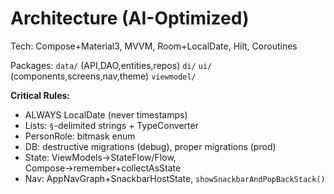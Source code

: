 # Architecture (AI-Optimized)

Tech: Compose+Material3, MVVM, Room+LocalDate, Hilt, Coroutines

Packages: `data/` (API,DAO,entities,repos) `di/` `ui/` (components,screens,nav,theme) `viewmodel/`

**Critical Rules:**
- ALWAYS LocalDate (never timestamps)
- Lists: `§`-delimited strings + TypeConverter
- PersonRole: bitmask enum
- DB: destructive migrations (debug), proper migrations (prod)
- State: ViewModels→StateFlow/Flow, Compose→remember+collectAsState
- Nav: AppNavGraph+SnackbarHostState, `showSnackbarAndPopBackStack()`
